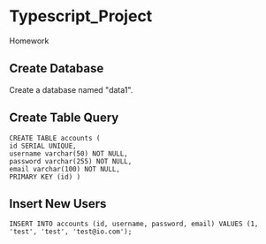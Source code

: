 # Typescript_Project
Homework

## Create Database
Create a database named "data1".

## Create Table Query

 ``` 
CREATE TABLE accounts ( 
id SERIAL UNIQUE, 
username varchar(50) NOT NULL, 
password varchar(255) NOT NULL, 
email varchar(100) NOT NULL, 
PRIMARY KEY (id) )
```

## Insert New Users

```
INSERT INTO accounts (id, username, password, email) VALUES (1, 'test', 'test', 'test@io.com');
```

